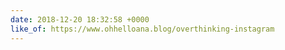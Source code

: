 ```yaml
---
date: 2018-12-20 18:32:58 +0000
like_of: https://www.ohhelloana.blog/overthinking-instagram
---
```

